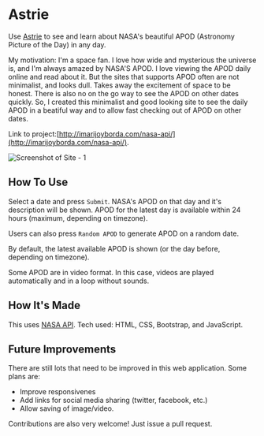 # Astrie 

Use [Astrie](http://imarijoyborda.com/nasa-api/) to see and learn about NASA's beautiful APOD (Astronomy Picture of the Day) in any day. 

My motivation: I'm a space fan. I love how wide and mysterious the universe is, and I'm always amazed by NASA'S APOD. I love viewing the APOD daily online and read about it. But the sites that supports APOD often are not minimalist, and looks dull. Takes away the excitement of space to be honest. There is also no on the go way to see the APOD on other dates quickly. So, I created this minimalist and good looking site to see the daily APOD in a beatiful way and to allow fast checking out of APOD on other dates.

Link to project:[http://imarijoyborda.com/nasa-api/](http://imarijoyborda.com/nasa-api/). 

![Screenshot of Site - 1](assets/readme/readme-1.png)

## How To Use
Select a date and press `Submit`. NASA's APOD on that day and it's description will be shown. APOD for the latest day is available within 24 hours (maximum, depending on timezone). 

Users can also press `Random APOD` to generate APOD on a random date.

By default, the latest available APOD is shown (or the day before, depending on timezone).

Some APOD are in video format. In this case, videos are played automatically and in a loop without sounds.

## How It's Made
This uses [NASA API](https://api.nasa.gov). Tech used: HTML, CSS, Bootstrap, and JavaScript.

## Future Improvements
There are still lots that need to be improved in this web application. Some plans are:
* Improve responsivenes
* Add links for social media sharing (twitter, facebook, etc.)
* Allow saving of image/video.

Contributions are also very welcome! Just issue a pull request.
